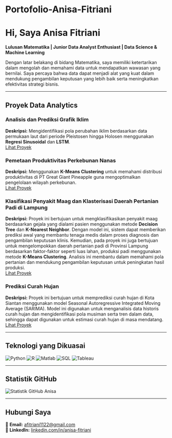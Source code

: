 # Portofolio-Anisa-Fitriani

# Hi, Saya Anisa Fitriani

**Lulusan Matematika | Junior Data Analyst Enthusiast | Data Science & Machine Learning**

Dengan latar belakang di bidang Matematika, saya memiliki ketertarikan dalam mengolah dan memahami data untuk mendapatkan wawasan yang bernilai. Saya percaya bahwa data dapat menjadi alat yang kuat dalam mendukung pengambilan keputusan yang lebih baik serta meningkatkan efektivitas strategi bisnis.

---

## Proyek Data Analytics

### **Analisis dan Prediksi Grafik Iklim**
**Deskripsi:** Mengidentifikasi pola perubahan iklim berdasarkan data permukaan laut dari periode Pleistosen hingga Holosen menggunakan **Regresi Sinusoidal** dan **LSTM**.  
[Lihat Proyek](https://github.com/username/proyek-iklim)

### **Pemetaan Produktivitas Perkebunan Nanas**
**Deskripsi:** Menggunakan **K-Means Clustering** untuk memahami distribusi produktivitas di PT Great Giant Pineapple guna mengoptimalkan pengelolaan wilayah perkebunan.  
[Lihat Proyek](https://github.com/username/proyek-nanas)

### **Klasifikasi Penyakit Maag dan Klasterisasi Daerah Pertanian Padi di Lampung**
**Deskripsi:** Proyek ini bertujuan untuk mengklasifikasikan penyakit maag berdasarkan gejala yang dialami pasien menggunakan metode **Decision Tree** dan **K-Nearest Neighbor**. Dengan model ini, sistem dapat memberikan prediksi awal yang membantu tenaga medis dalam proses diagnosis dan pengambilan keputusan klinis. Kemudian, pada proyek ini juga bertujuan untuk mengelompokkan daerah pertanian padi di Provinsi Lampung berdasarkan faktor-faktor seperti luas lahan, produksi padi menggunakan metode **K-Means Clustering**. Analisis ini membantu dalam memahami pola pertanian dan mendukung pengambilan keputusan untuk peningkatan hasil produksi.  
[Lihat Proyek](https://github.com/anisafitriani1122/Proyek-Tugas-Besar_Pembelajaran-Mesin)

### **Prediksi Curah Hujan**
**Deskripsi:** Proyek ini bertujuan untuk memprediksi curah hujan di Kota Siantan menggunakan model Seasonal Autoregressive Integrated Moving Average (SARIMA). Model ini digunakan untuk menganalisis data historis curah hujan dan mengidentifikasi pola musiman serta tren dalam data, sehingga dapat digunakan untuk estimasi curah hujan di masa mendatang.
[Lihat Proyek]()

---

## Teknologi yang Dikuasai

![Python](https://img.shields.io/badge/-Python-3776AB?logo=python&logoColor=white)
![R](https://img.shields.io/badge/-R-276DC3?logo=r&logoColor=white)
![Matlab](https://img.shields.io/badge/-Matlab-0076A8?logo=mathworks&logoColor=white)
![SQL](https://img.shields.io/badge/-SQL-4479A1?logo=postgresql&logoColor=white)
![Tableau](https://img.shields.io/badge/-Tableau-E97627?logo=tableau&logoColor=white)

---

## Statistik GitHub

![Statistik GitHub Anisa](https://github-readme-stats.vercel.app/api?username=anisafitriani1122&show_icons=true&theme=tokyonight)

---

## Hubungi Saya
📧 **Email:** afitriani1122@gmail.com  
🔗 **LinkedIn:** [linkedin.com/in/anisa-fitriani](https://linkedin.com/in/anisa-fitriani-12932428a)
